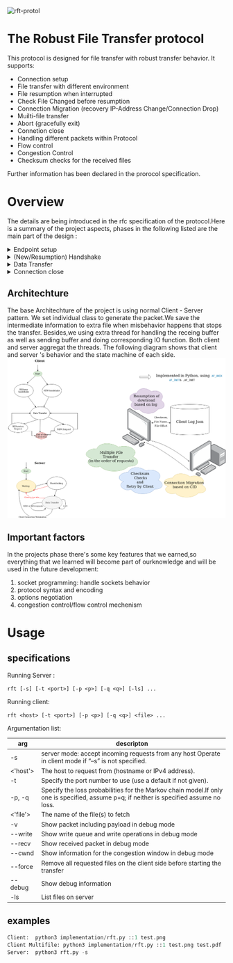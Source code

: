 ![rft-protol](https://fontmeme.com/permalink/211206/a9a7b01a370f63c9c9d9e1603250864c.png)

# The Robust File Transfer protocol
This protocol is designed for file transfer with robust transfer behavior. It supports: 

* Connection setup 
* File transfer with different environment
* File resumption when interrupted 
* Check File Changed before resumption
* Connection Migration (recovery IP-Address Change/Connection Drop)
* Muilti-file transfer
* Abort (gracefully exit)
* Connetion close 
* Handling different packets within Protocol
* Flow control 
* Congestion Control 
* Checksum checks for the received files 

Further information has been declared in the prorocol specification.
# Overview 
The details are being introduced in the rfc specification of the protocol.Here is a summary of the project aspects, phases in the following listed are the main part of the design :

<details>
<summary>Endpoint setup</summary>
<p>By running the program,we first setup the server as well as the client. Server will first pending when there's no incoming packets</p>
</details>

<details>
<summary>(New/Resumption) Handshake </summary>
<p>Client send file request to the server and make sure it contains the information needed(in rfc file).Server will check the validity of the incoming packet and send corresponding packet back to client. Then client check again the server response and do the behavior as designed</p>
</details>

<details>
<summary>Data Transfer </summary>
<p>The server sends packets in an AIMD(Additive Increment Multiple Decrement) behavior and Client sends Acknoledgements back, meanwhile handles different incoming packet and changing it's behavior accordingly. if file transfer is coompleted, the server will whether continue with the next file transfer or tell client to stop the connecton</p>
</details>

<details>
<summary>Connection close </summary>
<p>when sever sends the close connection message Client will disconnect and server goes back to pending  </p>
</details>

## Architechture

The base Architechture of the project is using normal Client - Server pattern.
We set individual class to generate the packet.We save the intermediate information to extra file when misbehavior happens that stops the transfer.
Besides,we using extra thread for handling the receing buffer as well as sending buffer and doing corresponding IO function. Both client and server aggregat the threads.
The following diagram shows that client and server 's behavior and the state machine of each side.
![overview](resources/StateMachine.png)

## Important factors
In the projects phase there's some key features that we earned,so everything that we learned will become part of ourknowledge and will be used in the future development: 
1. socket programming: handle sockets behavior 
2. protocol syntax and encoding 
3. options negotiation
4. congestion control/flow control mechenism 

# Usage 
## specifications 
Running Server : 
```
rft [-s] [-t <port>] [-p <p>] [-q <q>] [-ls] ...
```
Running client: 
```
rft <host> [-t <port>] [-p <p>] [-q <q>] <file> ...
```

Argumentation list: 

arg | descripton
----|-----
 -s | server mode: accept incoming requests from any host Operate in client mode if “–s” is not specified.
 <'host'> | The host to request from (hostname or IPv4 address).
 -t | Specify the port number to use (use a default if not given).
 -p, -q | Specify the loss probabilities for the Markov chain model.If only one is specified, assume p=q; if neither is specified assume no loss.
 <'file'> | The name of the file(s) to fetch 
 -v | Show packet including payload in debug mode
 --write | Show write queue and write operations in debug mode 
 --recv | Show received packet in debug mode
 --cwnd | Show information for the congestion window in debug mode
--force | Remove all requested files on the client side before starting the transfer
--debug | Show debug information
-ls | List files on server

## examples
```python
Client:  python3 implementation/rft.py ::1 test.png
Client Multifile: python3 implementation/rft.py ::1 test.png test.pdf
Server:  python3 rft.py -s
```

